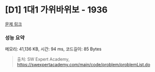 # [D1] 1대1 가위바위보 - 1936 

[문제 링크](https://swexpertacademy.com/main/code/problem/problemDetail.do?contestProbId=AV5PjKXKALcDFAUq) 

### 성능 요약

메모리: 41,136 KB, 시간: 94 ms, 코드길이: 85 Bytes



> 출처: SW Expert Academy, https://swexpertacademy.com/main/code/problem/problemList.do